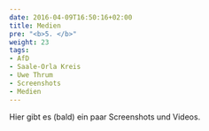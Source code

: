 ```yaml
---
date: 2016-04-09T16:50:16+02:00
title: Medien
pre: "<b>5. </b>"
weight: 23
tags:
- AfD
- Saale-Orla Kreis
- Uwe Thrum
- Screenshots
- Medien
---
```


Hier gibt es (bald) ein paar Screenshots und Videos.
